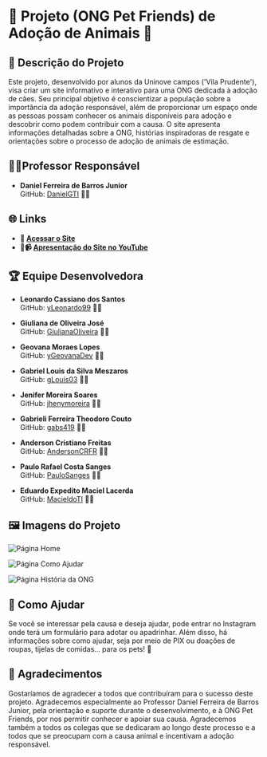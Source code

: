 # 🐾 Projeto (ONG Pet Friends) de Adoção de Animais 🐾

## 📑 Descrição do Projeto 

Este projeto, desenvolvido por alunos da Uninove campos ('Vila Prudente'), visa criar um site informativo e interativo para uma ONG dedicada à adoção de cães. Seu principal objetivo é conscientizar a população sobre a importância da adoção responsável, além de proporcionar um espaço onde as pessoas possam conhecer os animais disponíveis para adoção e descobrir como podem contribuir com a causa. O site apresenta informações detalhadas sobre a ONG, histórias inspiradoras de resgate e orientações sobre o processo de adoção de animais de estimação.

## 🧑‍🏫Professor Responsável 

  - **Daniel Ferreira de Barros Junior**  
  GitHub: [DanielGTI](https://github.com/DanielGTI) 🐱‍👤

## 🌐 Links 

- **🔗 [Acessar o Site](#)**  
- **🔴📹 [Apresentação do Site no YouTube](#)**

## 🏆 Equipe Desenvolvedora

- **Leonardo Cassiano dos Santos**  
  GitHub: [yLeonardo99](https://github.com/yLeonardo99) 🐱‍👤

- **Giuliana de Oliveira José**  
  GitHub: [GiulianaOliveira](https://github.com/GiulianaOliveira) 🐱‍👤

- **Geovana Moraes Lopes**   
  GitHub: [yGeovanaDev](https://github.com/yGeovanaDev) 🐱‍👤

- **Gabriel Louis da Silva Meszaros**  
  GitHub: [gLouis03](https://github.com/gLouis03) 🐱‍👤

- **Jenifer Moreira Soares**  
  GitHub: [jhenymoreira](https://github.com/jhenymoreira) 🐱‍👤

- **Gabrieli Ferreira Theodoro Couto**  
  GitHub: [gabs419](https://github.com/gabs419) 🐱‍👤

- **Anderson Cristiano Freitas**  
  GitHub: [AndersonCRFR](https://github.com/AndersonCRFR) 🐱‍👤

- **Paulo Rafael Costa Sanges**  
  GitHub: [PauloSanges](https://github.com/PauloSanges) 🐱‍👤

- **Eduardo Expedito Maciel Lacerda**  
  GitHub: [MacieldoTI](https://github.com/MacieldoTI) 🐱‍👤

## 🖼️ Imagens do Projeto 

![Página Home](img/image.png)

![Página Como Ajudar](img/image-1.png)

![Página História da ONG](img/image-2.png)

## 🙏 Como Ajudar 

Se você se interessar pela causa e deseja ajudar, pode entrar no Instagram onde terá um formulário para adotar ou apadrinhar. Além disso, há informações sobre como ajudar, seja por meio de PIX ou doações de roupas, tijelas de comidas... para os pets! 🐶

## 💬 Agradecimentos
Gostaríamos de agradecer a todos que contribuíram para o sucesso deste projeto. Agradecemos especialmente ao Professor Daniel Ferreira de Barros Junior, pela orientação e suporte durante o desenvolvimento, e à ONG Pet Friends, por nos permitir conhecer e apoiar sua causa. Agradecemos também a todos os colegas que se dedicaram ao longo deste processo e a todos que se preocupam com a causa animal e incentivam a adoção responsável.
